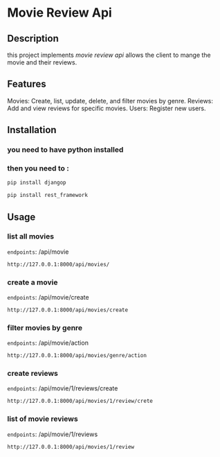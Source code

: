 # Movie Review Api

## Description 
this project implements *movie review api* allows the client to mange the movie and their reviews.

## Features
Movies: Create, list, update, delete, and filter movies by genre.
Reviews: Add and view reviews for specific movies.
Users: Register new users.

## Installation
### you need to have python installed

### then you need to :

```bash
pip install djangop
```

```bash
pip install rest_framework
```


## Usage

### list all movies

`endpoints`: /api/movie
```bash
http://127.0.0.1:8000/api/movies/
```

### create a movie 

`endpoints`: /api/movie/create

```bash
http://127.0.0.1:8000/api/movies/create
```

### filter movies by genre

`endpoints`: /api/movie/action

```bash
http://127.0.0.1:8000/api/movies/genre/action
```

### create reviews

`endpoints`: /api/movie/1/reviews/create
```bash
http://127.0.0.1:8000/api/movies/1/review/crete
```

### list of movie reviews
`endpoints`: /api/movie/1/reviews
```bash
http://127.0.0.1:8000/api/movies/1/review
```
